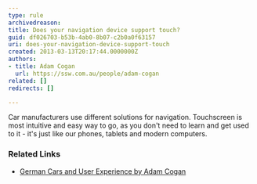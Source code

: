 ```yaml
---
type: rule
archivedreason: 
title: Does your navigation device support touch?
guid: df026703-b53b-4ab0-8b07-c2b0a0f63157
uri: does-your-navigation-device-support-touch
created: 2013-03-13T20:17:44.0000000Z
authors:
- title: Adam Cogan
  url: https://ssw.com.au/people/adam-cogan
related: []
redirects: []

---
```


Car manufacturers use different solutions for navigation. Touchscreen is most intuitive and easy way to go, as you don't need to learn and get used to it - it's just like our phones, tablets and modern computers.

<!--endintro-->

### Related Links




* [German Cars and User Experience by Adam Cogan](http&#58;//adamcogan.com/2012/08/13/german-cars-and-user-experience/)
